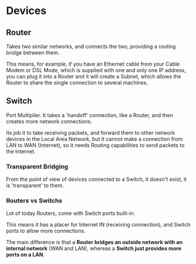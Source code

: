 # Devices

## Router

Takes two similar networks, and connects the two, providing a routing bridge between them.

This means, for example, if you have an Ethernet cable from your Cable Modem or DSL Mode, which is supplied with one and only one IP address, you can plug it into a Router and it will create a Subnet, which allows the Router to share the single connection to several machines.

## Switch

Port Multiplier. It takes a 'handoff' connection, like a Router, and then creates more network connections.

Its job it to take receiving packets, and forward them to other network devices in the Local Area Network, but it cannot make a connection from LAN to WAN (Internet), so it needs Routing capabilities to send packets to the Internet.

### Transparent Bridging

From the point of view of devices connected to a Switch, it doesn't exist, it is 'transparent' to them.

### Routers vs Switchs

Lot of today Routers, come with Switch ports built-in.

This means it has a placer for Internet IN (receiving connection), and Switch ports to allow more connections.

The main difference is that a __Router bridges an outside network with an internal network__ (WAN and LAN), whereas a __Switch just provides more ports on a LAN__.
